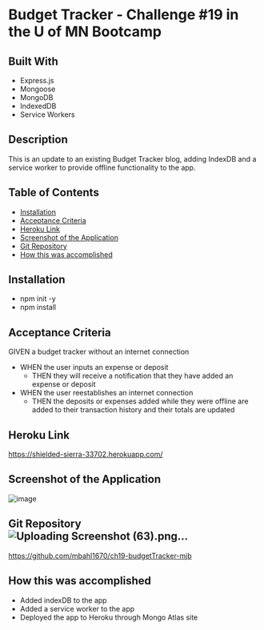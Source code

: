 # Budget Tracker - Challenge #19 in the U of MN Bootcamp

## Built With
* Express.js
* Mongoose
* MongoDB
* IndexedDB
* Service Workers

## Description
This is an update to an existing Budget Tracker blog, adding IndexDB and a service worker to provide offline functionality to the app.

## Table of Contents
* [Installation](#installation)
* [Acceptance Criteria](#acceptance-criteria)
* [Heroku Link](#heroku-link)
* [Screenshot of the Application](#screenshot-of-the-application)
* [Git Repository](#git-repository)
* [How this was accomplished](#how-this-was-accomplished)

## Installation
* npm init -y
* npm install 


## Acceptance Criteria
GIVEN a budget tracker without an internet connection
* WHEN the user inputs an expense or deposit
  * THEN they will receive a notification that they have added an expense or deposit  
* WHEN the user reestablishes an internet connection
  * THEN the deposits or expenses added while they were offline are added to their transaction history and their totals are updated

## Heroku Link
https://shielded-sierra-33702.herokuapp.com/

## Screenshot of the Application
![image](https://user-images.githubusercontent.com/90292697/155900458-b735eb33-1008-4a67-92d7-ba56e18e6346.png)

## Git Repository![Uploading Screenshot (63).png…]()
https://github.com/mbahl1670/ch19-budgetTracker-mjb

## How this was accomplished
* Added indexDB to the app
* Added a service worker to the app
* Deployed the app to Heroku through Mongo Atlas site
